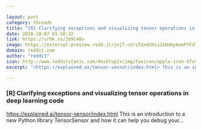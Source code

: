 ```yaml
---

layout: post
category: threads
title: "[R] Clarifying exceptions and visualizing tensor operations in deep learning code"
date: 2020-10-07 01:58:32
link: https://vrhk.co/3d9C48v
image: https://external-preview.redd.it/jnjT-n2ruTXxQtHis2kBdmykeePfFdT9Hh2y6RrQEsI.jpg?width=1200&height=628.272251309&auto=webp&crop=1200:628.272251309,smart&s=e7ef0ffae5581f1a6bce972cac8bab062c2043b1
domain: reddit.com
author: "reddit"
icon: http://www.redditstatic.com/desktop2x/img/favicon/apple-icon-57x57.png
excerpt: "<https://explained.ai/tensor-sensor/index.html> This is an introduction to a new Python library TensorSensor and how it can help you debug your..."

---
```


### [R] Clarifying exceptions and visualizing tensor operations in deep learning code

<https://explained.ai/tensor-sensor/index.html> This is an introduction to a new Python library TensorSensor and how it can help you debug your...